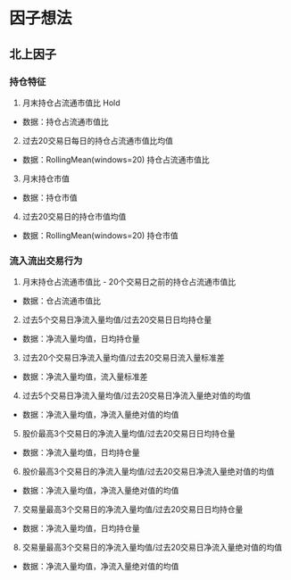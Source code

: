 # 因子想法

## 北上因子 
### 持仓特征
1. 月末持仓占流通市值比 Hold
* 数据：持仓占流通市值比 
2. 过去20交易日每日的持仓占流通市值比均值
* 数据：RollingMean(windows=20) 持仓占流通市值比
3. 月末持仓市值
* 数据：持仓市值
4. 过去20交易日的持仓市值均值
* 数据：RollingMean(windows=20) 持仓市值

### 流入流出交易行为
1. 月末持仓占流通市值比 - 20个交易日之前的持仓占流通市值比
* 数据：仓占流通市值比
2. 过去5个交易日净流入量均值/过去20交易日日均持仓量
* 数据：净流入量均值，日均持仓量
3. 过去20个交易日净流入量均值/过去20交易日流入量标准差
* 数据：净流入量均值，流入量标准差
4. 过去5个交易日净流入量均值/过去20交易日净流入量绝对值的均值
* 数据：净流入量均值，净流入量绝对值的均值
5. 股价最高3个交易日的净流入量均值/过去20交易日日均持仓量
* 数据：净流入量均值，日均持仓量
6. 股价最高3个交易日的净流入量均值/过去20交易日净流入量绝对值的均值
* 数据：净流入量均值，净流入量绝对值的均值
7. 交易量最高3个交易日的净流入量均值/过去20交易日日均持仓量
* 数据：净流入量均值，日均持仓量   
8. 交易量最高3个交易日的净流入量均值/过去20交易日净流入量绝对值的均值
* 数据：净流入量均值，净流入量绝对值的均值
#### 
#### 
#### 
#### 
#### 
#### 
#### 
